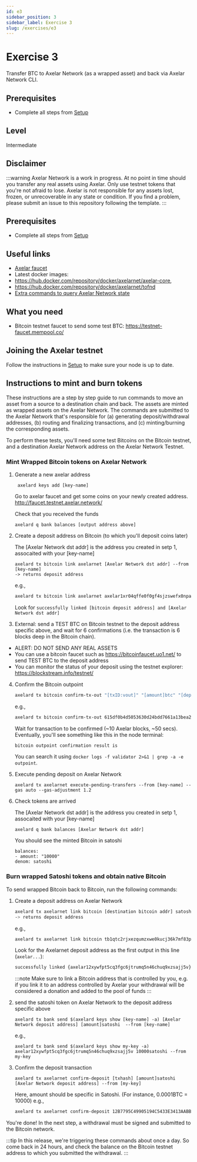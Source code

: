 ```yaml
---
id: e3
sidebar_position: 3
sidebar_label: Exercise 3
slug: /exercises/e3
---
```

# Exercise 3
Transfer BTC to Axelar Network (as a wrapped asset) and back via Axelar Network CLI.

## Prerequisites
- Complete all steps from [Setup](/setup.md)

## Level
Intermediate

## Disclaimer
:::warning
Axelar Network is a work in progress. At no point in time should you transfer any real assets using Axelar. Only use testnet tokens that you're not afraid to lose. Axelar is not responsible for any assets lost, frozen, or unrecoverable in any state or condition. If you find a problem, please submit an issue to this repository following the template.
:::

## Prerequisites
- Complete all steps from [Setup](/setup.md)

## Useful links
- [Axelar faucet](http://faucet.testnet.axelar.network/)
- Latest docker images:
- https://hub.docker.com/repository/docker/axelarnet/axelar-core,
- https://hub.docker.com/repository/docker/axelarnet/tofnd
- [Extra commands to query Axelar Network state](/extra-commands)

## What you need
- Bitcoin testnet faucet to send some test BTC: https://testnet-faucet.mempool.co/


## Joining the Axelar testnet

Follow the instructions in [Setup](/setup.md) to make sure your node is up to date.

## Instructions to mint and burn tokens
These instructions are a step by step guide to run commands to move an asset from a source to a destination chain and back. The assets are minted as wrapped assets on the Axelar Network. The commands are submitted to the Axelar Network that's responsible for (a) generating deposit/withdrawal addresses, (b) routing and finalizing transactions, and (c) minting/burning the corresponding assets.

To perform these tests, you'll need some test Bitcoins on the Bitcoin testnet, and a destination Axelar Network address on the Axelar Network Testnet.

### Mint Wrapped Bitcoin tokens on Axelar Network
1. Generate a new axelar address
   ```
    axelard keys add [key-name]
    ```
    Go to axelar faucet and get some coins on your newly created address. http://faucet.testnet.axelar.network/
    
    Check that you received the funds
    ```
    axelard q bank balances [output address above]
    ```

2. Create a deposit address on Bitcoin (to which you'll deposit coins later)
   
    The [Axelar Network dst addr] is the address you created in setp 1, assocaited with your [key-name]
    ```
    axelard tx bitcoin link axelarnet [Axelar Network dst addr] --from [key-name]
    -> returns deposit address
    ```

    e.g.,
    ```bash
    axelard tx bitcoin link axelarnet axelar1xr04qffe0f0gf4sjzswefx0npadsxfmrs7kry6 --from my-key
    ```

    Look for `successfully linked [bitcoin deposit address] and [Axelar Network dst addr]`

3. External: send a TEST BTC on Bitcoin testnet to the deposit address specific above, and wait for 6 confirmations (i.e. the transaction is 6 blocks deep in the Bitcoin chain).
- ALERT: DO NOT SEND ANY REAL ASSETS
- You can use a bitcoin faucet such as https://bitcoinfaucet.uo1.net/ to send TEST BTC to the deposit address
- You can monitor the status of your deposit using the testnet explorer: https://blockstream.info/testnet/


4. Confirm the Bitcoin outpoint

    ```bash
    axelard tx bitcoin confirm-tx-out "[txID:vout]" "[amount]btc" "[deposit address]" --from [key-name]
    ```

    e.g.,

    ```bash
    axelard tx bitcoin confirm-tx-out 615df0b4d5053630d24bdd7661a13bea28af8bc1eb0e10068d39b4f4f9b6082d:0 0.0001btc tb1qlteveekr7u2qf8faa22gkde37epngsx9d7vgk98ujtzw77c27k7qk2qvup --from my-key
    ```

    Wait for transaction to be confirmed (~10 Axelar blocks, ~50 secs).
    Eventually, you'll see something like this in the node terminal:

    ```bash
    bitcoin outpoint confirmation result is
    ```

    You can search it using `docker logs -f validator 2>&1 | grep -a -e outpoint`.
5. Execute pending deposit on Axelar Network
   ```
   axelard tx axelarnet execute-pending-transfers --from [key-name] --gas auto --gas-adjustment 1.2
   ```
6. Check tokens are arrived
   
   The [Axelar Network dst addr] is the address you created in setp 1, assocaited with your [key-name]
   ```
   axelard q bank balances [Axelar Network dst addr]
   ```
   You should see the minted Bitcoin in satoshi
   ```
   balances:
   - amount: "10000"
   denom: satoshi
   ```

### Burn wrapped Satoshi tokens and obtain native Bitcoin

To send wrapped Bitcoin back to Bitcoin, run the following commands:

1. Create a deposit address on Axelar Network

   ```bash
   axelard tx axelarnet link bitcoin [destination bitcoin addr] satoshi --from [key-name]
   -> returns deposit address
   ```

   e.g.,
   ```bash
   axelard tx axelarnet link bitcoin tb1qtc2rjxezqumzxwe0kucj36k7mf83psa253684k satoshi --from my-key
   ```

   Look for the Axelarnet deposit address as the first output in this line (`axelar...`):

   ```bash
   successfully linked {axelar12xywfpt5cq3fgc6jtrumq5n46chuq9xzsajj5v} and {tb1qtc2rjxezqumzxwe0kucj36k7mf83psa253684k}
   ```
   :::note
   Make sure to link a Bitcoin address that is controlled by you, e.g. if you link it to an address controlled by Axelar your withdrawal will be considered a donation and added to the pool of funds
   :::

2. send the satoshi token on Axelar Network to the deposit address specific above
   ```
   axelard tx bank send $(axelard keys show [key-name] -a) [Axelar Network deposit address] [amount]satoshi  --from [key-name]
   ```
   e.g.,
   ```
   axelard tx bank send $(axelard keys show my-key -a) axelar12xywfpt5cq3fgc6jtrumq5n46chuq9xzsajj5v 10000satoshi --from my-key
   ```


3. Confirm the deposit transaction
   ```
   axelard tx axelarnet confirm-deposit [txhash] [amount]satoshi [Axelar Network deposit address] --from [my-key]
   ```

   Here, amount should be specific in Satoshi. (For instance, 0.0001BTC = 10000)
   e.g.,
   
   ```bash
   axelard tx axelarnet confirm-deposit 12B7795C49905194C5433E3413AABBF3C6AA27BFD1F20303C66DA4319B143A91 10000satoshi axelar12xywfpt5cq3fgc6jtrumq5n46chuq9xzsajj5v --from my-key
   ```

You're done! In the next step, a withdrawal must be signed and submitted to the Bitcoin network.

:::tip
In this release, we're triggering these commands about once a day. So come back in 24 hours, and check the balance on the Bitcoin testnet address to which you submitted the withdrawal.
:::

   
